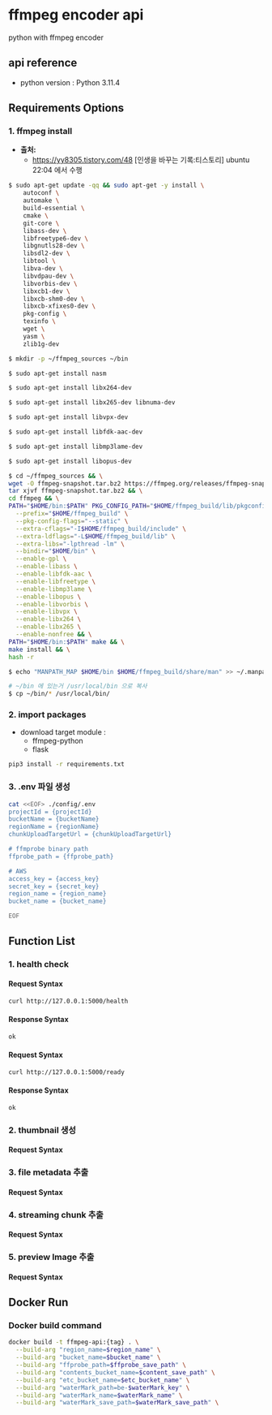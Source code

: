 # ffmpeg encoder api
python with ffmpeg encoder

## api reference
- python version : Python 3.11.4

## Requirements Options
### 1. ffmpeg install
- **출처:** 
    - https://yy8305.tistory.com/48 [인생을 바꾸는 기록:티스토리]
ubuntu 22:04 에서 수행

```bash
$ sudo apt-get update -qq && sudo apt-get -y install \
    autoconf \
    automake \
    build-essential \
    cmake \
    git-core \
    libass-dev \
    libfreetype6-dev \
    libgnutls28-dev \
    libsdl2-dev \
    libtool \
    libva-dev \
    libvdpau-dev \
    libvorbis-dev \
    libxcb1-dev \
    libxcb-shm0-dev \
    libxcb-xfixes0-dev \
    pkg-config \
    texinfo \
    wget \
    yasm \
    zlib1g-dev

$ mkdir -p ~/ffmpeg_sources ~/bin

$ sudo apt-get install nasm

$ sudo apt-get install libx264-dev

$ sudo apt-get install libx265-dev libnuma-dev

$ sudo apt-get install libvpx-dev

$ sudo apt-get install libfdk-aac-dev

$ sudo apt-get install libmp3lame-dev

$ sudo apt-get install libopus-dev

$ cd ~/ffmpeg_sources && \
wget -O ffmpeg-snapshot.tar.bz2 https://ffmpeg.org/releases/ffmpeg-snapshot.tar.bz2 && \
tar xjvf ffmpeg-snapshot.tar.bz2 && \
cd ffmpeg && \
PATH="$HOME/bin:$PATH" PKG_CONFIG_PATH="$HOME/ffmpeg_build/lib/pkgconfig" ./configure \
  --prefix="$HOME/ffmpeg_build" \
  --pkg-config-flags="--static" \
  --extra-cflags="-I$HOME/ffmpeg_build/include" \
  --extra-ldflags="-L$HOME/ffmpeg_build/lib" \
  --extra-libs="-lpthread -lm" \
  --bindir="$HOME/bin" \
  --enable-gpl \
  --enable-libass \
  --enable-libfdk-aac \
  --enable-libfreetype \
  --enable-libmp3lame \
  --enable-libopus \
  --enable-libvorbis \
  --enable-libvpx \
  --enable-libx264 \
  --enable-libx265 \
  --enable-nonfree && \
PATH="$HOME/bin:$PATH" make && \
make install && \
hash -r

$ echo "MANPATH_MAP $HOME/bin $HOME/ffmpeg_build/share/man" >> ~/.manpath

# ~/bin 에 있는거 /usr/local/bin 으로 복사
$ cp ~/bin/* /usr/local/bin/
```

### 2. import packages
- download target module : 
  - ffmpeg-python
  - flask
```bash
pip3 install -r requirements.txt
```

### 3. .env 파일 생성
```bash
cat <<EOF> ./config/.env
projectId = {projectId}
bucketName = {bucketName}
regionName = {regionName}
chunkUploadTargetUrl = {chunkUploadTargetUrl}

# ffmprobe binary path
ffprobe_path = {ffprobe_path}

# AWS
access_key = {access_key}
secret_key = {secret_key}
region_name = {region_name}
bucket_name = {bucket_name}

EOF
```


## Function List
### 1. health check

#### Request Syntax
```bash
curl http://127.0.0.1:5000/health
```
#### Response Syntax
```bash
ok
```

#### Request Syntax
```bash
curl http://127.0.0.1:5000/ready
```
#### Response Syntax
```bash
ok
```

### 2. thumbnail 생성
#### Request Syntax

### 3. file metadata 추출
#### Request Syntax

### 4. streaming chunk 추출
#### Request Syntax

### 5. preview Image 추출
#### Request Syntax

## Docker Run
### Docker build command
```bash
docker build -t ffmpeg-api:{tag} . \
  --build-arg "region_name=$region_name" \
  --build-arg "bucket_name=$bucket_name" \
  --build-arg "ffprobe_path=$ffprobe_save_path" \
  --build-arg "contents_bucket_name=$content_save_path" \
  --build-arg "etc_bucket_name=$etc_bucket_name" \
  --build-arg "waterMark_path=be-$waterMark_key" \
  --build-arg "waterMark_name=$waterMark_name" \
  --build-arg "waterMark_save_path=$waterMark_save_path" \
```
